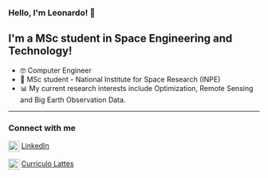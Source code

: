 ### Hello, I'm Leonardo! 👋

## I'm a MSc student in Space Engineering and Technology!
- 🤓 Computer Engineer
- 🚀 MSc student - National Institute for Space Research (INPE)
- 📊 My current research interests include Optimization, Remote Sensing and Big Earth Observation Data.

---

### Connect with me

[<img align="center" alt="leobeckerdaluz | LinkedIn" width="22px" src="https://cdn.jsdelivr.net/npm/simple-icons@v3/icons/linkedin.svg" />](https://www.linkedin.com/in/leonardo-becker-da-luz-460872164/) <a href="https://www.linkedin.com/in/leonardo-becker-da-luz-460872164/">LinkedIn</a>

[<img align="center" alt="leobeckerdaluz | Lattes" width="22px" src="https://ufmg.br/thumbor/jKht0gK_EKiWGANsvxCB7ORa9_4=/27x0:396x247/712x474/https://ufmg.br/storage/d/4/9/9/d499bf9074133db295373575066f97e4_15622676670826_972558144.png" />](http://lattes.cnpq.br/8811631270161746) <a href="http://lattes.cnpq.br/8811631270161746">Currículo Lattes</a>
